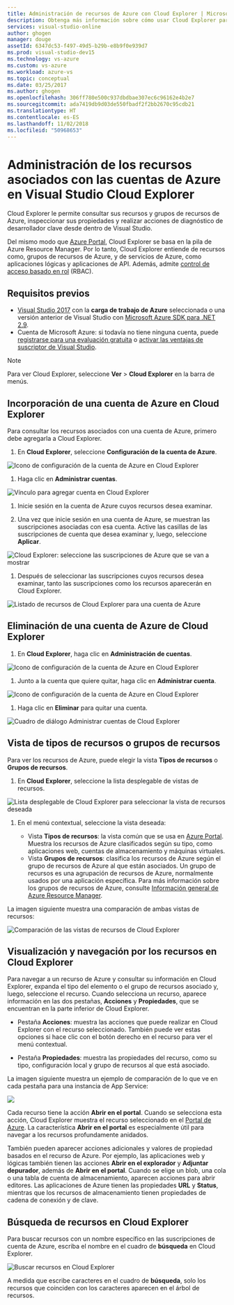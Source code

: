 ```yaml
---
title: Administración de recursos de Azure con Cloud Explorer | Microsoft Docs
description: Obtenga más información sobre cómo usar Cloud Explorer para examinar y administrar recursos de Azure en Visual Studio.
services: visual-studio-online
author: ghogen
manager: douge
assetId: 6347dc53-f497-49d5-b29b-e8b9f0e939d7
ms.prod: visual-studio-dev15
ms.technology: vs-azure
ms.custom: vs-azure
ms.workload: azure-vs
ms.topic: conceptual
ms.date: 03/25/2017
ms.author: ghogen
ms.openlocfilehash: 306ff780e500c937dbdbae307ec6c96162e4b2e7
ms.sourcegitcommit: ada7419db9d03de550fbadf2f2bb2670c95cdb21
ms.translationtype: HT
ms.contentlocale: es-ES
ms.lasthandoff: 11/02/2018
ms.locfileid: "50968653"
---
```

# <a name="manage-the-resources-associated-with-your-azure-accounts-in-visual-studio-cloud-explorer"></a>Administración de los recursos asociados con las cuentas de Azure en Visual Studio Cloud Explorer

Cloud Explorer le permite consultar sus recursos y grupos de recursos de Azure, inspeccionar sus propiedades y realizar acciones de diagnóstico de desarrollador clave desde dentro de Visual Studio. 

Del mismo modo que [Azure Portal](http://go.microsoft.com/fwlink/p/?LinkID=525040), Cloud Explorer se basa en la pila de Azure Resource Manager. Por lo tanto, Cloud Explorer entiende de recursos como, grupos de recursos de Azure, y de servicios de Azure, como aplicaciones lógicas y aplicaciones de API. Además, admite [control de acceso basado en rol](role-based-access-control/role-assignments-portal.md) (RBAC). 

## <a name="prerequisites"></a>Requisitos previos

- [Visual Studio 2017](https://www.visualstudio.com/downloads/) con la **carga de trabajo de Azure** seleccionada o una versión anterior de Visual Studio con [Microsoft Azure SDK para .NET 2.9](https://www.microsoft.com/en-us/download/details.aspx?id=51657).
- Cuenta de Microsoft Azure: si todavía no tiene ninguna cuenta, puede [registrarse para una evaluación gratuita](http://go.microsoft.com/fwlink/?LinkId=623901) o [activar las ventajas de suscriptor de Visual Studio](http://go.microsoft.com/fwlink/?LinkId=623901).

> [!NOTE]
> Para ver Cloud Explorer, seleccione **Ver** > **Cloud Explorer** en la barra de menús.   
> 

## <a name="add-an-azure-account-to-cloud-explorer"></a>Incorporación de una cuenta de Azure en Cloud Explorer

Para consultar los recursos asociados con una cuenta de Azure, primero debe agregarla a Cloud Explorer. 

1. En **Cloud Explorer**, seleccione **Configuración de la cuenta de Azure**.

  ![Icono de configuración de la cuenta de Azure en Cloud Explorer](media/vs-azure-tools-resources-managing-with-cloud-explorer/azure-account-settings.png)

1. Haga clic en **Administrar cuentas**. 

  ![Vínculo para agregar cuenta en Cloud Explorer](media/vs-azure-tools-resources-managing-with-cloud-explorer/manage-accounts-link.png)

1. Inicie sesión en la cuenta de Azure cuyos recursos desea examinar. 

1. Una vez que inicie sesión en una cuenta de Azure, se muestran las suscripciones asociadas con esa cuenta. Active las casillas de las suscripciones de cuenta que desea examinar y, luego, seleccione **Aplicar**. 
 
  ![Cloud Explorer: seleccione las suscripciones de Azure que se van a mostrar](media/vs-azure-tools-resources-managing-with-cloud-explorer/select-subscriptions.png)

1. Después de seleccionar las suscripciones cuyos recursos desea examinar, tanto las suscripciones como los recursos aparecerán en Cloud Explorer.

  ![Listado de recursos de Cloud Explorer para una cuenta de Azure](media/vs-azure-tools-resources-managing-with-cloud-explorer/resources-listed.png)

## <a name="remove-an-azure-account-from-cloud-explorer"></a>Eliminación de una cuenta de Azure de Cloud Explorer 

1. En **Cloud Explorer**, haga clic en **Administración de cuentas**.

  ![Icono de configuración de la cuenta de Azure en Cloud Explorer](media/vs-azure-tools-resources-managing-with-cloud-explorer/azure-account-settings.png)

1. Junto a la cuenta que quiere quitar, haga clic en **Administrar cuenta**.

  ![Icono de configuración de la cuenta de Azure en Cloud Explorer](media/vs-azure-tools-resources-managing-with-cloud-explorer/remove-account.png)

1. Haga clic en **Eliminar** para quitar una cuenta.

  ![Cuadro de diálogo Administrar cuentas de Cloud Explorer](media/vs-azure-tools-resources-managing-with-cloud-explorer/accountmanage.PNG)

## <a name="view-resource-types-or-resource-groups"></a>Vista de tipos de recursos o grupos de recursos

Para ver los recursos de Azure, puede elegir la vista **Tipos de recursos** o **Grupos de recursos**.

1. En **Cloud Explorer**, seleccione la lista desplegable de vistas de recursos.

  ![Lista desplegable de Cloud Explorer para seleccionar la vista de recursos deseada](media/vs-azure-tools-resources-managing-with-cloud-explorer/resources-view-dropdown.png)

1. En el menú contextual, seleccione la vista deseada: 

    * Vista **Tipos de recursos**: la vista común que se usa en [Azure Portal](http://go.microsoft.com/fwlink/p/?LinkID=525040). Muestra los recursos de Azure clasificados según su tipo, como aplicaciones web, cuentas de almacenamiento y máquinas virtuales. 
    * Vista **Grupos de recursos**: clasifica los recursos de Azure según el grupo de recursos de Azure al que están asociados. Un grupo de recursos es una agrupación de recursos de Azure, normalmente usados por una aplicación específica. Para más información sobre los grupos de recursos de Azure, consulte [Información general de Azure Resource Manager](./azure-resource-manager/resource-group-overview.md).

La imagen siguiente muestra una comparación de ambas vistas de recursos:

  ![Comparación de las vistas de recursos de Cloud Explorer](media/vs-azure-tools-resources-managing-with-cloud-explorer/resource-views-comparison.png)

## <a name="view-and-navigate-resources-in-cloud-explorer"></a>Visualización y navegación por los recursos en Cloud Explorer

Para navegar a un recurso de Azure y consultar su información en Cloud Explorer, expanda el tipo del elemento o el grupo de recursos asociado y, luego, seleccione el recurso. Cuando selecciona un recurso, aparece información en las dos pestañas, **Acciones** y **Propiedades**, que se encuentran en la parte inferior de Cloud Explorer. 

- Pestaña **Acciones**: muestra las acciones que puede realizar en Cloud Explorer con el recurso seleccionado. También puede ver estas opciones si hace clic con el botón derecho en el recurso para ver el menú contextual.

- Pestaña **Propiedades**: muestra las propiedades del recurso, como su tipo, configuración local y grupo de recursos al que está asociado.

La imagen siguiente muestra un ejemplo de comparación de lo que ve en cada pestaña para una instancia de App Service:

  ![](./media/vs-azure-tools-resources-managing-with-cloud-explorer/actions-and-properties.png)

Cada recurso tiene la acción **Abrir en el portal**. Cuando se selecciona esta acción, Cloud Explorer muestra el recurso seleccionado en el [Portal de Azure](http://go.microsoft.com/fwlink/p/?LinkID=525040). La característica **Abrir en el portal** es especialmente útil para navegar a los recursos profundamente anidados.

También pueden aparecer acciones adicionales y valores de propiedad basados en el recurso de Azure. Por ejemplo, las aplicaciones web y lógicas también tienen las acciones **Abrir en el explorador** y **Adjuntar depurador**, además de **Abrir en el portal**. Cuando se elige un blob, una cola o una tabla de cuenta de almacenamiento, aparecen acciones para abrir editores. Las aplicaciones de Azure tienen las propiedades **URL** y **Status**, mientras que los recursos de almacenamiento tienen propiedades de cadena de conexión y de clave.

## <a name="find-resources-in-cloud-explorer"></a>Búsqueda de recursos en Cloud Explorer

Para buscar recursos con un nombre específico en las suscripciones de cuenta de Azure, escriba el nombre en el cuadro de **búsqueda** en Cloud Explorer.

  ![Buscar recursos en Cloud Explorer](./media/vs-azure-tools-resources-managing-with-cloud-explorer/search-for-resources.png)

A medida que escribe caracteres en el cuadro de **búsqueda**, solo los recursos que coinciden con los caracteres aparecen en el árbol de recursos.
